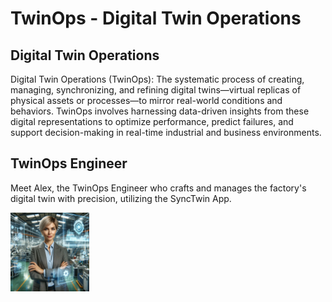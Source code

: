 # TwinOps - Digital Twin Operations

## Digital Twin Operations

Digital Twin Operations (TwinOps): The systematic process of creating, managing, synchronizing, and refining digital twins—virtual replicas of physical assets or processes—to mirror real-world conditions and behaviors. TwinOps involves harnessing data-driven insights from these digital representations to optimize performance, predict failures, and support decision-making in real-time industrial and business environments.

## TwinOps Engineer
Meet Alex, the TwinOps Engineer who crafts and manages the factory's digital twin with precision, utilizing the SyncTwin App.

<img src="assets/twinops_engineer_alex.png" alt="Alex Twin Ops Engineer" width="25%"/>
